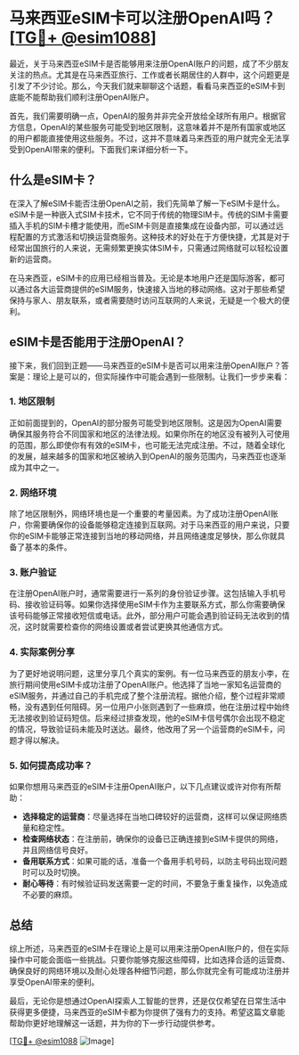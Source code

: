# 马来西亚eSIM卡可以注册OpenAI吗？[[TG💪+ @esim1088](https://t.me/s/esim1088)]

最近，关于马来西亚eSIM卡是否能够用来注册OpenAI账户的问题，成了不少朋友关注的热点。尤其是在马来西亚旅行、工作或者长期居住的人群中，这个问题更是引发了不少讨论。那么，今天我们就来聊聊这个话题，看看马来西亚的eSIM卡到底能不能帮助我们顺利注册OpenAI账户。

首先，我们需要明确一点，OpenAI的服务并非完全开放给全球所有用户。根据官方信息，OpenAI的某些服务可能受到地区限制，这意味着并不是所有国家或地区的用户都能直接使用这些服务。不过，这并不意味着马来西亚的用户就完全无法享受到OpenAI带来的便利。下面我们来详细分析一下。

## 什么是eSIM卡？

在深入了解eSIM卡能否注册OpenAI之前，我们先简单了解一下eSIM卡是什么。eSIM卡是一种嵌入式SIM卡技术，它不同于传统的物理SIM卡。传统的SIM卡需要插入手机的SIM卡槽才能使用，而eSIM卡则是直接集成在设备内部，可以通过远程配置的方式激活和切换运营商服务。这种技术的好处在于方便快捷，尤其是对于经常出国旅行的人来说，无需频繁更换实体SIM卡，只需通过网络就可以轻松设置新的运营商。

在马来西亚，eSIM卡的应用已经相当普及。无论是本地用户还是国际游客，都可以通过各大运营商提供的eSIM服务，快速接入当地的移动网络。这对于那些希望保持与家人、朋友联系，或者需要随时访问互联网的人来说，无疑是一个极大的便利。

## eSIM卡是否能用于注册OpenAI？

接下来，我们回到正题——马来西亚的eSIM卡是否可以用来注册OpenAI账户？答案是：理论上是可以的，但实际操作中可能会遇到一些限制。让我们一步步来看：

### 1. 地区限制

正如前面提到的，OpenAI的部分服务可能受到地区限制。这是因为OpenAI需要确保其服务符合不同国家和地区的法律法规。如果你所在的地区没有被列入可使用的范围，那么即使你有有效的eSIM卡，也可能无法完成注册。不过，随着全球化的发展，越来越多的国家和地区被纳入到OpenAI的服务范围内，马来西亚也逐渐成为其中之一。

### 2. 网络环境

除了地区限制外，网络环境也是一个重要的考量因素。为了成功注册OpenAI账户，你需要确保你的设备能够稳定连接到互联网。对于马来西亚的用户来说，只要你的eSIM卡能够正常连接到当地的移动网络，并且网络速度足够快，那么你就具备了基本的条件。

### 3. 账户验证

在注册OpenAI账户时，通常需要进行一系列的身份验证步骤。这包括输入手机号码、接收验证码等。如果你选择使用eSIM卡作为主要联系方式，那么你需要确保该号码能够正常接收短信或电话。此外，部分用户可能会遇到验证码无法收到的情况，这时就需要检查你的网络设置或者尝试更换其他通信方式。

### 4. 实际案例分享

为了更好地说明问题，这里分享几个真实的案例。有一位马来西亚的朋友小李，在旅行期间使用eSIM卡成功注册了OpenAI账户。他选择了当地一家知名运营商的eSIM服务，并通过自己的手机完成了整个注册流程。据他介绍，整个过程非常顺畅，没有遇到任何阻碍。另一位用户小张则遇到了一些麻烦，他在注册过程中始终无法接收到验证码短信。后来经过排查发现，他的eSIM卡信号偶尔会出现不稳定的情况，导致验证码未能及时送达。最终，他改用了另一个运营商的eSIM卡，问题才得以解决。

### 5. 如何提高成功率？

如果你想用马来西亚的eSIM卡注册OpenAI账户，以下几点建议或许对你有所帮助：

- **选择稳定的运营商**：尽量选择在当地口碑较好的运营商，这样可以保证网络质量和稳定性。
- **检查网络状态**：在注册前，确保你的设备已正确连接到eSIM卡提供的网络，并且网络信号良好。
- **备用联系方式**：如果可能的话，准备一个备用手机号码，以防主号码出现问题时可以及时切换。
- **耐心等待**：有时候验证码发送需要一定的时间，不要急于重复操作，以免造成不必要的麻烦。

## 总结

综上所述，马来西亚的eSIM卡在理论上是可以用来注册OpenAI账户的，但在实际操作中可能会面临一些挑战。只要你能够克服这些障碍，比如选择合适的运营商、确保良好的网络环境以及耐心处理各种细节问题，那么你就完全有可能成功注册并享受OpenAI带来的便利。

最后，无论你是想通过OpenAI探索人工智能的世界，还是仅仅希望在日常生活中获得更多便捷，马来西亚的eSIM卡都为你提供了强有力的支持。希望这篇文章能帮助你更好地理解这一话题，并为你的下一步行动提供参考。

[[TG💪+ @esim1088](https://t.me/s/esim1088) ![Image](https://i.postimg.cc/4NQfJmqS/Snipaste-2025-05-13-00-14-12.png)]
